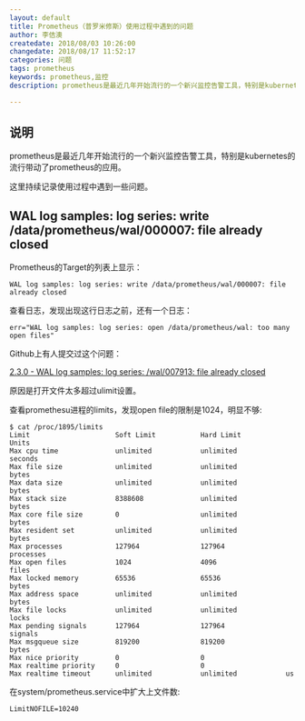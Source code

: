 ```yaml
---
layout: default
title: Prometheus（普罗米修斯）使用过程中遇到的问题
author: 李佶澳
createdate: 2018/08/03 10:26:00
changedate: 2018/08/17 11:52:17
categories: 问题
tags: prometheus
keywords: prometheus,监控
description: prometheus是最近几年开始流行的一个新兴监控告警工具，特别是kubernetes的流行带动了prometheus的应用。

---
```


## 说明

prometheus是最近几年开始流行的一个新兴监控告警工具，特别是kubernetes的流行带动了prometheus的应用。

这里持续记录使用过程中遇到一些问题。

## WAL log samples: log series: write /data/prometheus/wal/000007: file already closed

Prometheus的Target的列表上显示：

	WAL log samples: log series: write /data/prometheus/wal/000007: file already closed

查看日志，发现出现这行日志之前，还有一个日志：

	err="WAL log samples: log series: open /data/prometheus/wal: too many open files"

Github上有人提交过这个问题：

[2.3.0 - WAL log samples: log series: /wal/007913: file already closed ](https://github.com/prometheus/prometheus/issues/4303)

原因是打开文件太多超过ulimit设置。

查看promethesu进程的limits，发现open file的限制是1024，明显不够:

	$ cat /proc/1895/limits
	Limit                     Soft Limit           Hard Limit           Units
	Max cpu time              unlimited            unlimited            seconds
	Max file size             unlimited            unlimited            bytes
	Max data size             unlimited            unlimited            bytes
	Max stack size            8388608              unlimited            bytes
	Max core file size        0                    unlimited            bytes
	Max resident set          unlimited            unlimited            bytes
	Max processes             127964               127964               processes
	Max open files            1024                 4096                 files
	Max locked memory         65536                65536                bytes
	Max address space         unlimited            unlimited            bytes
	Max file locks            unlimited            unlimited            locks
	Max pending signals       127964               127964               signals
	Max msgqueue size         819200               819200               bytes
	Max nice priority         0                    0
	Max realtime priority     0                    0
	Max realtime timeout      unlimited            unlimited            us

在system/prometheus.service中扩大上文件数:

	LimitNOFILE=10240

